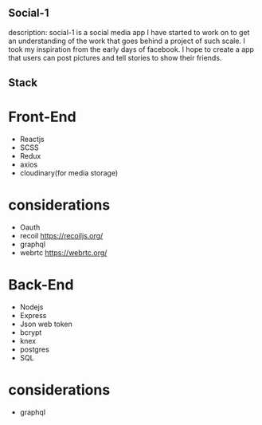 ## Social-1 ##

description:
social-1 is a social media app I have started to work on to get an understanding of the work that goes behind a project of such scale. I took my inspiration from the early days of facebook. I hope to create a app that users can post pictures and tell stories to show their friends.


## Stack ##

# Front-End
- Reactjs
- SCSS
- Redux
- axios
- cloudinary(for media storage)
# considerations  
- Oauth
- recoil https://recoiljs.org/
- graphql
- webrtc https://webrtc.org/

# Back-End
- Nodejs
- Express
- Json web token
- bcrypt
- knex
- postgres
- SQL
# considerations
- graphql

